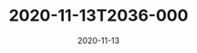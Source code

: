 ---
date: 2020-11-13
title: 2020-11-13T2036-000
hero: 2020/2020-11-13T2036-000.jpeg

# briefly describe the image…
alt: ''

# insert the closed caption text after the three-dash break…
# (include line-breaks, punctuation, and capitalization)
---